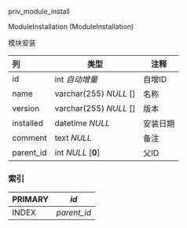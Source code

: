 priv_module_install

ModuleInstallation (ModuleInstallation)

模块安装

| 列        | 类型                   | 注释     |
| :-------- | ---------------------- | -------- |
| id        | int *自动增量*         | 自增ID   |
| name      | varchar(255) *NULL* [] | 名称     |
| version   | varchar(255) *NULL* [] | 版本     |
| installed | datetime *NULL*        | 安装日期 |
| comment   | text *NULL*            | 备注     |
| parent_id | int *NULL* [**0**]     | 父ID     |

### 索引

| PRIMARY | *id*        |
| :------ | ----------- |
| INDEX   | *parent_id* |